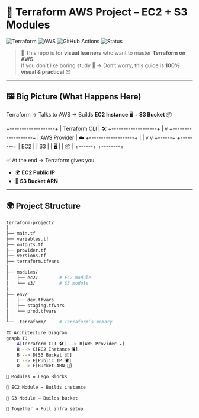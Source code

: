 # 🚀 Terraform AWS Project – EC2 + S3 Modules

![Terraform](https://img.shields.io/badge/IaC-Terraform-7B42BC?logo=terraform&logoColor=white)
![AWS](https://img.shields.io/badge/Cloud-AWS-FF9900?logo=amazonaws&logoColor=white)
![GitHub Actions](https://img.shields.io/badge/CI/CD-GitHub%20Actions-2088FF?logo=githubactions&logoColor=white)
![Status](https://img.shields.io/badge/Status-Production--Ready-brightgreen)

> 🎯 This repo is for **visual learners** who want to master **Terraform on AWS**.  
> If you don’t like boring study 📖 → Don’t worry, this guide is **100% visual & practical** 😎  

---

## 🖼️ Big Picture (What Happens Here)

Terraform → Talks to AWS → Builds **EC2 Instance** 🖥️ + **S3 Bucket** 📦

+-------------------+
| Terraform CLI | 🛠️
+-------------------+
|
v
+-------------------+
| AWS Provider | ☁️
+-------------------+
| |
v v
+------+ +--------+
| EC2 | | S3 |
| 🖥️ | | 📦 |
+------+ +--------+


✅ At the end → Terraform gives you  
- 🌍 **EC2 Public IP**  
- 🔑 **S3 Bucket ARN**  

---

## 🌍 Project Structure

```bash
terraform-project/
│
├── main.tf
├── variables.tf
├── outputs.tf
├── provider.tf
├── versions.tf
├── terraform.tfvars
│
├── modules/
│   ├── ec2/        # EC2 module
│   └── s3/         # S3 module
│
├── env/
│   ├── dev.tfvars
│   ├── staging.tfvars
│   └── prod.tfvars
│
└── .terraform/     # Terraform’s memory

🏗️ Architecture Diagram
graph TD
    A[Terraform CLI 🛠️] --> B[AWS Provider ☁️]
    B --> C[EC2 Instance 🖥️]
    B --> D[S3 Bucket 📦]
    C --> E[Public IP 🌍]
    D --> F[Bucket ARN 🔑]

🧩 Modules = Lego Blocks

🧱 EC2 Module → Builds instance

🧱 S3 Module → Builds bucket

🧩 Together → Full infra setup
